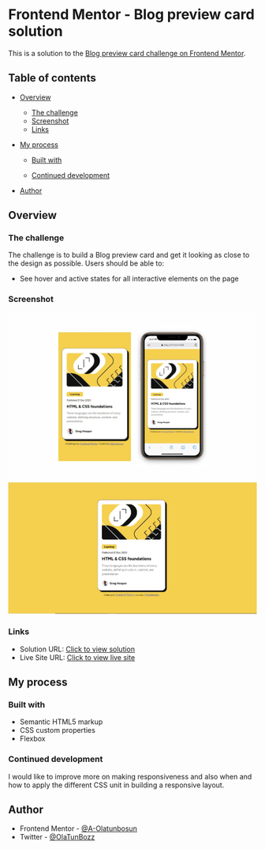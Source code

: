 # Frontend Mentor - Blog preview card solution

This is a solution to the [Blog preview card challenge on Frontend Mentor](https://www.frontendmentor.io/challenges/blog-preview-card-ckPaj01IcS).

## Table of contents

- [Overview](#overview)
  - [The challenge](#the-challenge)
  - [Screenshot](#screenshot)
  - [Links](#links)
- [My process](#my-process)

  - [Built with](#built-with)

  - [Continued development](#continued-development)

- [Author](#author)

## Overview

### The challenge

The challenge is to build a Blog preview card and get it looking as close to the design as possible.
Users should be able to:

- See hover and active states for all interactive elements on the page

### Screenshot

![](./assets/images/Mobile%20View%20Screenshot.jpg)
![](./assets/images/Desktop%20View%20Screenshot.JPG)

### Links

- Solution URL: [Click to view solution](https://www.frontendmentor.io/solutions/responsive-blog-card-using-html-and-css-LQaOsk0i2m)
- Live Site URL: [Click to view live site](https://sparkly-sopapillas-bf25ee.netlify.app/)

## My process

### Built with

- Semantic HTML5 markup
- CSS custom properties
- Flexbox

### Continued development

I would like to improve more on making responsiveness and also when and how to apply the different CSS unit in building a responsive layout.

## Author

- Frontend Mentor - [@A-Olatunbosun](https://www.frontendmentor.io/profile/A-Olatunbosun)
- Twitter - [@OlaTunBozz](https://twitter.com/OlaTunBozz)
